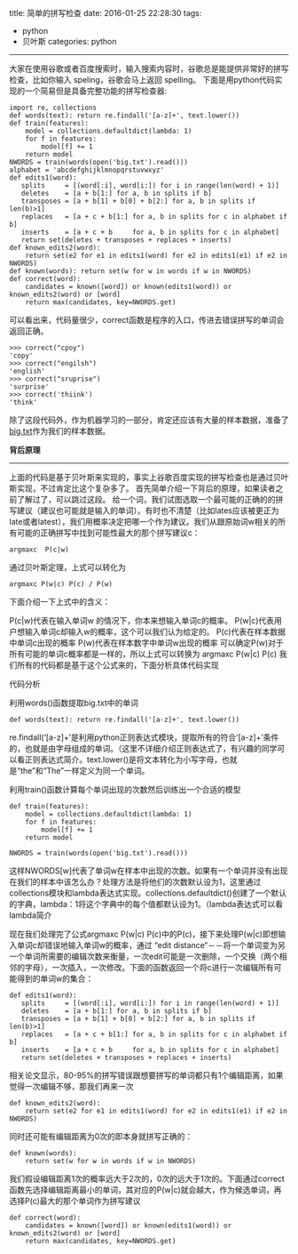 title: 简单的拼写检查
date: 2016-01-25 22:28:30
tags:
- python
- 贝叶斯
categories: python
---
大家在使用谷歌或者百度搜索时，输入搜索内容时，谷歌总是能提供非常好的拼写检查，比如你输入 speling，谷歌会马上返回 spelling。
下面是用python代码实现的一个简易但是具备完整功能的拼写检查器:

```
import re, collections
def words(text): return re.findall('[a-z]+', text.lower()) 
def train(features):
    model = collections.defaultdict(lambda: 1)
    for f in features:
        model[f] += 1
    return model
NWORDS = train(words(open('big.txt').read()))
alphabet = 'abcdefghijklmnopqrstuvwxyz'
def edits1(word):
   splits     = [(word[:i], word[i:]) for i in range(len(word) + 1)]
   deletes    = [a + b[1:] for a, b in splits if b]
   transposes = [a + b[1] + b[0] + b[2:] for a, b in splits if len(b)>1]
   replaces   = [a + c + b[1:] for a, b in splits for c in alphabet if b]
   inserts    = [a + c + b     for a, b in splits for c in alphabet]
   return set(deletes + transposes + replaces + inserts)
def known_edits2(word):
    return set(e2 for e1 in edits1(word) for e2 in edits1(e1) if e2 in NWORDS)
def known(words): return set(w for w in words if w in NWORDS)
def correct(word):
    candidates = known([word]) or known(edits1(word)) or known_edits2(word) or [word]
    return max(candidates, key=NWORDS.get)
```

<!--more-->

可以看出来，代码量很少，correct函数是程序的入口，传进去错误拼写的单词会返回正确。

```
>>> correct("cpoy")
'copy'
>>> correct("engilsh")
'english'
>>> correct("sruprise")
'surprise'
>>> correct('thiink')
'think'
```

除了这段代码外，作为机器学习的一部分，肯定还应该有大量的样本数据，准备了[big.txt](https://github.com/chuangwailinjie/chuangwailinjie.github.io/blob/master/big.txt)作为我们的样本数据。

**背后原理**

----------
上面的代码是基于贝叶斯来实现的，事实上谷歌百度实现的拼写检查也是通过贝叶斯实现，不过肯定比这个复杂多了。
首先简单介绍一下背后的原理，如果读者之前了解过了，可以跳过这段。
给一个词，我们试图选取一个最可能的正确的的拼写建议（建议也可能就是输入的单词）。有时也不清楚（比如lates应该被更正为late或者latest），我们用概率决定把哪一个作为建议。我们从跟原始词w相关的所有可能的正确拼写中找到可能性最大的那个拼写建议c：

```
argmaxc  P(c|w)
```

通过贝叶斯定理，上式可以转化为

```
argmaxc P(w|c) P(c) / P(w)
```

下面介绍一下上式中的含义：

P(c|w)代表在输入单词w 的情况下，你本来想输入单词c的概率。
P(w|c)代表用户想输入单词c却输入w的概率，这个可以我们认为给定的。
P(c)代表在样本数据中单词c出现的概率
P(w)代表在样本数字中单词w出现的概率
可以确定P(w)对于所有可能的单词c概率都是一样的，所以上式可以转换为
argmaxc P(w|c) P(c)
我们所有的代码都是基于这个公式来的，下面分析具体代码实现

代码分析

利用words()函数提取big.txt中的单词

```
def words(text): return re.findall('[a-z]+', text.lower())
```
re.findall(‘[a-z]+’是利用python正则表达式模块，提取所有的符合’[a-z]+’条件的，也就是由字母组成的单词。（这里不详细介绍正则表达式了，有兴趣的同学可以看正则表达式简介。text.lower()是将文本转化为小写字母，也就是“the”和“The”一样定义为同一个单词。

利用train()函数计算每个单词出现的次数然后训练出一个合适的模型

```
def train(features):
    model = collections.defaultdict(lambda: 1)
    for f in features:
        model[f] += 1
    return model

NWORDS = train(words(open('big.txt').read()))
```

这样NWORDS[w]代表了单词w在样本中出现的次数。如果有一个单词并没有出现在我们的样本中该怎么办？处理方法是将他们的次数默认设为1，这里通过collections模块和lambda表达式实现。collections.defaultdict()创建了一个默认的字典，lambda：1将这个字典中的每个值都默认设为1。（lambda表达式可以看lambda简介

现在我们处理完了公式argmaxc P(w|c) P(c)中的P(c)，接下来处理P(w|c)即想输入单词c却错误地输入单词w的概率，通过 “edit distance“－－将一个单词变为另一个单词所需要的编辑次数来衡量，一次edit可能是一次删除，一个交换（两个相邻的字母），一次插入，一次修改。下面的函数返回一个将c进行一次编辑所有可能得到的单词w的集合：

```
def edits1(word):
   splits     = [(word[:i], word[i:]) for i in range(len(word) + 1)]
   deletes    = [a + b[1:] for a, b in splits if b]
   transposes = [a + b[1] + b[0] + b[2:] for a, b in splits if len(b)>1]
   replaces   = [a + c + b[1:] for a, b in splits for c in alphabet if b]
   inserts    = [a + c + b     for a, b in splits for c in alphabet]
   return set(deletes + transposes + replaces + inserts)
```

相关论文显示，80-95%的拼写错误跟想要拼写的单词都只有1个编辑距离，如果觉得一次编辑不够，那我们再来一次

```
def known_edits2(word):
    return set(e2 for e1 in edits1(word) for e2 in edits1(e1) if e2 in NWORDS)
```

同时还可能有编辑距离为0次的即本身就拼写正确的：

```
def known(words):
    return set(w for w in words if w in NWORDS)
```

我们假设编辑距离1次的概率远大于2次的，0次的远大于1次的。下面通过correct函数先选择编辑距离最小的单词，其对应的P(w|c)就会越大，作为候选单词，再选择P(c)最大的那个单词作为拼写建议

```
def correct(word):
    candidates = known([word]) or known(edits1(word)) or known_edits2(word) or [word]
    return max(candidates, key=NWORDS.get)
```